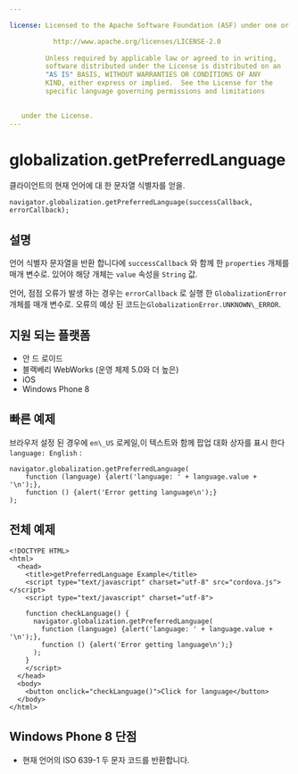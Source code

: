 ```yaml
---

license: Licensed to the Apache Software Foundation (ASF) under one or more contributor license agreements. See the NOTICE file distributed with this work for additional information regarding copyright ownership. The ASF licenses this file to you under the Apache License, Version 2.0 (the "License"); you may not use this file except in compliance with the License. You may obtain a copy of the License at

           http://www.apache.org/licenses/LICENSE-2.0
    
         Unless required by applicable law or agreed to in writing,
         software distributed under the License is distributed on an
         "AS IS" BASIS, WITHOUT WARRANTIES OR CONDITIONS OF ANY
         KIND, either express or implied.  See the License for the
         specific language governing permissions and limitations
    

   under the License.
---
```


# globalization.getPreferredLanguage

클라이언트의 현재 언어에 대 한 문자열 식별자를 얻을.

    navigator.globalization.getPreferredLanguage(successCallback, errorCallback);
    

## 설명

언어 식별자 문자열을 반환 합니다에 `successCallback` 와 함께 한 `properties` 개체를 매개 변수로. 있어야 해당 개체는 `value` 속성을 `String` 값.

언어, 점점 오류가 발생 하는 경우는 `errorCallback` 로 실행 한 `GlobalizationError` 개체를 매개 변수로. 오류의 예상 된 코드는`GlobalizationError.UNKNOWN\_ERROR`.

## 지원 되는 플랫폼

*   안 드 로이드
*   블랙베리 WebWorks (운영 체제 5.0와 더 높은)
*   iOS
*   Windows Phone 8

## 빠른 예제

브라우저 설정 된 경우에 `en\_US` 로케일,이 텍스트와 함께 팝업 대화 상자를 표시 한다 `language: English` :

    navigator.globalization.getPreferredLanguage(
        function (language) {alert('language: ' + language.value + '\n');},
        function () {alert('Error getting language\n');}
    );
    

## 전체 예제

    <!DOCTYPE HTML>
    <html>
      <head>
        <title>getPreferredLanguage Example</title>
        <script type="text/javascript" charset="utf-8" src="cordova.js"></script>
        <script type="text/javascript" charset="utf-8">
    
        function checkLanguage() {
          navigator.globalization.getPreferredLanguage(
            function (language) {alert('language: ' + language.value + '\n');},
            function () {alert('Error getting language\n');}
          );
        }
        </script>
      </head>
      <body>
        <button onclick="checkLanguage()">Click for language</button>
      </body>
    </html>
    

## Windows Phone 8 단점

*   현재 언어의 ISO 639-1 두 문자 코드를 반환합니다.